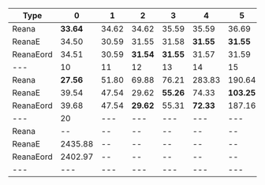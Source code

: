 | Type | 0 | 1 | 2 | 3 | 4 | 5 | 6 | 7 | 8 | 9 |
|---|---|---|---|---|---|---|---|---|---|---|
| Reana | **33.64** | 34.62 | 34.62 | 35.59 | 35.59 | 36.69 | 37.65 | 38.59 | 40.66 | 42.58 |
| ReanaE | 34.50 | 30.59 | 31.55 | 31.58 | **31.55** | **31.55** | 32.66 | 32.66 | **34.58** | 36.66 |
| ReanaEord | 34.51 | 30.59 | **31.54** | **31.55** | 31.57 | 31.59 | 32.66 | 32.66 | 34.58 | 36.66 |
| --- | 10 | 11 | 12 | 13 | 14 | 15 | 16 | 17 | 18 | 19 |
| Reana | **27.56** | 51.80 | 69.88 | 76.21 | 283.83 | 190.64 | 586.04 | 799.88 | 1255.33 | 2671.88 |
| ReanaE | 39.54 | 47.54 | 29.62 | **55.26** | 74.33 | **103.25** | 273.62 | **329.31** | 936.61 | 1276.06 |
| ReanaEord | 39.68 | 47.54 | **29.62** | 55.31 | **72.33** | 187.16 | **173.39** | 539.05 | **653.15** | **1232.79** |
| --- | 20 | --- | --- | --- | --- | --- | --- | --- | --- | --- |
| Reana | -- | -- | -- | -- | -- | -- | -- | -- | -- | -- |
| ReanaE | 2435.88 | -- | -- | -- | -- | -- | -- | -- | -- | -- |
| ReanaEord | 2402.97 | -- | -- | -- | -- | -- | -- | -- | -- | -- |
|---|---|---|---|---|---|---|---|---|---|---|
